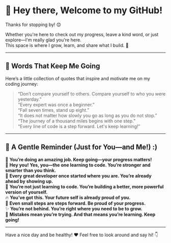 # 👋 Hey there, Welcome to my GitHub!

Thanks for stopping by! 😊  

Whether you're here to check out my progress, leave a kind word, or just explore—I'm really glad you're here.  
This space is where I grow, learn, and share what I build. 🚀

---

## 💬 Words That Keep Me Going

Here’s a little collection of quotes that inspire and motivate me on my coding journey:

> “Don’t compare yourself to others. Compare yourself to who you were yesterday.”  
> “Every expert was once a beginner.”  
> “Fall seven times, stand up eight.”  
> “It does not matter how slowly you go as long as you do not stop.”  
> “The journey of a thousand miles begins with one step.”  
> “Every line of code is a step forward. Let's keep learning!”

---

## 🌟 A Gentle Reminder (Just for You—and Me!) :)

🌟 **You’re doing an amazing job. Keep going—your progress matters!**  
🌈 **Hey you! Yes, you—the one learning to code. You’re stronger and smarter than you think.**  
🐣 **Every great developer once started where you are. You’re already ahead by showing up.**  
💪 **You’re not just learning to code. You’re building a better, more powerful version of yourself.**  
🔥 **You’ve got this. Your future self is already proud of you.**  
🌻 **Even small steps are steps forward. Be proud of your progress.**  
✨ **You’re not behind. You’re right where you need to be to grow.**  
🌟 **Mistakes mean you’re trying. And that means you’re learning. Keep going!**

---

Have a nice day and be healthy! ❤️
Feel free to look around and say hi! 👇

